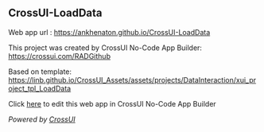 ## CrossUI-LoadData
Web app url : https://ankhenaton.github.io/CrossUI-LoadData

This project was created by CrossUI No-Code App Builder: https://crossui.com/RADGithub

Based on template: https://linb.github.io/CrossUI_Assets/assets/projects/DataInteraction/xui_project_tpl_LoadData

Click [here](https://crossui.com/RADGithub/#!from=github&owner=ankhenaton&repo=CrossUI-LoadData) to edit this web app in CrossUI No-Code App Builder

<i>Powered by [CrossUI](https://crossui.com)</i>
